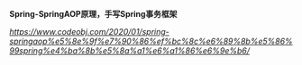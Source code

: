 **Spring-SpringAOP原理，手写Spring事务框架**

*https://www.codeobj.com/2020/01/spring-springaop%e5%8e%9f%e7%90%86%ef%bc%8c%e6%89%8b%e5%86%99spring%e4%ba%8b%e5%8a%a1%e6%a1%86%e6%9e%b6/*